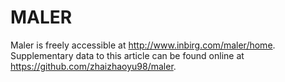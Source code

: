 # MALER
Maler is freely accessible at http://www.inbirg.com/maler/home.
Supplementary data to this article can be found online at https://github.com/zhaizhaoyu98/maler.
